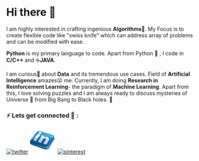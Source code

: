 # Hi there 👋

I am highly interested in crafting ingenious **Algorithms**:gem:. My Focus is to create flexible code like "swiss knife" which can address array of problems and can be modified with ease.

**Python** is my primary language to code. Apart from Python :snake: , I code in **C/C++** and :coffee:**JAVA**.

I am curious:thought_balloon: about **Data** and its tremendous use cases. Field of **Artificial Intelligence** amazes:open_mouth: me. Currently, I am doing **Research in Reinforcement Learning**- the paradigm of **Machine Learning**. Apart from this, I love solving puzzles and I am always ready to discuss mysteries of Universe :milky_way: from Big Bang to Black holes. :telescope:

### ⚡ Lets get connected 💬 :
[![twitter](https://github.com/MilanVZinzuvadiya/MilanVZinzuvadiya/blob/master/twitter.ico)](https://twitter.com/MilanZinzuvadiy)        [![linkedin](https://github.com/MilanVZinzuvadiya/MilanVZinzuvadiya/blob/master/linkedin.png)](https://www.linkedin.com/in/milanzinzuvadiya/)        [![pinterest](https://github.com/MilanVZinzuvadiya/MilanVZinzuvadiya/blob/master/pinterest.ico)](https://in.pinterest.com/milanzinzuvadiy/)


<!--
**MilanVZinzuvadiya/MilanVZinzuvadiya** is a ✨ _special_ ✨ repository because its `README.md` (this file) appears on your GitHub profile.

Here are some ideas to get you started:

- 🔭 I’m currently working on ...
- 🌱 I’m currently learning ...
- 👯 I’m looking to collaborate on ...
- 🤔 I’m looking for help with ...
- 💬 Ask me about ...
- 📫 How to reach me: ...
- 😄 Pronouns: ...
- ⚡ Fun fact: ...
-->
